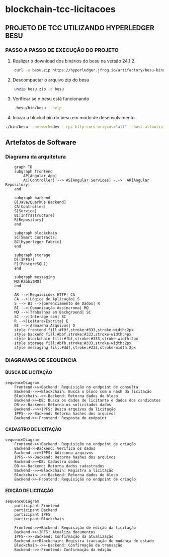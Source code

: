 # blockchain-tcc-licitacoes

## PROJETO DE TCC UTILIZANDO HYPERLEDGER BESU

### PASSO A PASSO DE EXECUÇÃO DO PROJETO

1. Realizar o download dos binários do besu na versão 24.1.2
```bash
    curl -o besu.zip https://hyperledger.jfrog.io/artifactory/besu-binaries/besu/24.1.2/besu-24.1.2.zip
```
2. Descompactar o arquivo zip do besu
```bash
    unzip besu.zip -d besu
```
3. Verificar se o besu está funcionando
```bash
    .besu/bin/besu --help
```
4. Iniciar a blockchain do besu em modo de desenvolvimento
```bash
./bin/besu --network=dev --rpc-http-cors-origins="all" --host-allowlist="*" --rpc-ws-enabled --rpc-http-enabled
```


## Artefatos de Software

### Diagrama da arquitetura
```mermaid
    graph TD
    subgraph frontend
        AP[Angular App]
        AC[Controller] --> AS[Angular Services] -.->  AR[Angular Repository]
    end

    subgraph backend
    B[Java/Quarkus Backend]
    CA[Controller]
    S[Service]
    BI[Infrastructure]
    R[Repository]
    end

    subgraph blockchain
    SC[Smart Contracts]
    BC[Hyperleger Fabric]
    end

    subgraph storage
    D[(IPFS)]
    E[(PostgreSQL)]
    end

    subgraph messaging
    MQ[RabbitMQ]
    end

    AR -->|Requisições HTTP| CA
    CA -->|Lógica de Aplicação| S
    S --> BI -->|Gerenciamento de Dados| R
    BI -->|Comunicação Assíncrona| MQ
    MQ -->|Trabalhos em Background| SC
    SC -->|Interage com| BC
    R -->|Leitura/Escrita| E
    BI -->|Armazena Arquivos| D
    style frontend fill:#f9f,stroke:#333,stroke-width:2px
    style backend fill:#bbf,stroke:#333,stroke-width:4px
    style blockchain fill:#fbf,stroke:#333,stroke-width:2px
    style storage fill:#bfb,stroke:#333,stroke-width:2px
    style messaging fill:#ddf,stroke:#333,stroke-width:2px
```

### DIAGRAMAS DE SEQUENCIA

#### BUSCA DE LICITAÇÃO
```mermaid
sequenceDiagram
    Frontend->>+Backend: Requisição no endpoint de consulta
    Backend-->>+Blockchain: Busca o bloco com o hash da licitação
    Blockchain-->>-Backend: Retorna dados do bloco
    Backend->>+DB: Busca os dados de licitante e dados dos candidatos 
    DB->>-Backend: Retorna os solicitados dados 
    Backend-->>+IPFS: Busca arquivos da licitação
    IPFS-->>-Backend: Retorna hashes dos arquivos
    Backend->>-Frontend: Resposta do endpoint
```
#### CADASTRO DE LICITAÇÃO
```mermaid
sequenceDiagram
    Frontend->>+Backend: Requisição no endpoint de criação
    Backend->>Backend: Verifica os dados
    Backend-->>+IPFS: Adiciona arquivos
    IPFS-->>-Backend: Retorna hashes dos arquivos
    Backend->>+DB: Cadastra dados
    DB->>-Backend: Retorna dados cadastrados
    Backend-->>+Blockchain: Registra a licitação
    Blockchain-->>-Backend: Retorna dados do bloco
    Backend->>-Frontend: Requisição no endpoint de criação
```

#### EDIÇÃO DE LICITAÇÃO
```mermaid
sequenceDiagram
    participant Frontend
    participant Backend
    participant IPFS
    participant Blockchain
    
    Frontend->>+Backend: Requisição de edição da licitação
    Backend->>+IPFS: Atualiza documentos
    IPFS-->>-Backend: Confirmação da atualização
    Backend->>+Blockchain: Registra transação de mudança de estado
    Blockchain-->>-Backend: Confirmação da transação
    Backend-->>-Frontend: Confirmação da edição
```
